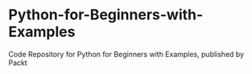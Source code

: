 # Python-for-Beginners-with-Examples
Code Repository for Python for Beginners with Examples, published by Packt
